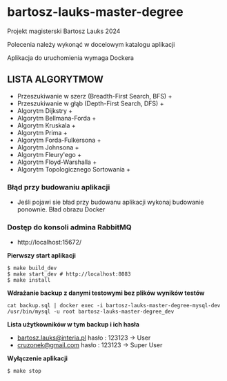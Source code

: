 # bartosz-lauks-master-degree

Projekt magisterski Bartosz Lauks 2024

Polecenia należy wykonąć w docelowym katalogu aplikacji

Aplikacja do uruchomienia wymaga Dockera

## LISTA ALGORYTMOW

- Przeszukiwanie w szerz (Breadth-First Search, BFS) +
- Przeszukiwanie w głąb (Depth-First Search, DFS) +
- Algorytm Dijkstry +
- Algorytm Bellmana-Forda +
- Algorytm Kruskala +
- Algorytm Prima +
- Algorytm Forda-Fulkersona +
- Algorytm Johnsona +
- Algorytm Fleury'ego +
- Algorytm Floyd-Warshalla +
- Algorytm Topologicznego Sortowania +

### Błąd przy budowaniu aplikacji
- Jeśli pojawi sie bład przy budowanu aplikacji wykonaj budowanie ponownie. Bład obrazu Docker

### Dostęp do konsoli admina RabbitMQ
- http://localhost:15672/

**Pierwszy start aplikacji**
```
$ make build_dev
$ make start_dev # http://localhost:8083
$ make install
```
**Wdrażanie backup z danymi testowymi bez plików wyników testów**
```
cat backup.sql | docker exec -i bartosz-lauks-master-degree-mysql-dev /usr/bin/mysql -u root bartosz-lauks-master-degree_dev
```
**Lista użytkowników w tym backup i ich hasła**
- bartosz.lauks@interia.pl hasło : 123123 -> User
- cruzonek@gmail.com hasło : 123123 -> Super User

**Wyłączenie aplikacji**
```
$ make stop
```